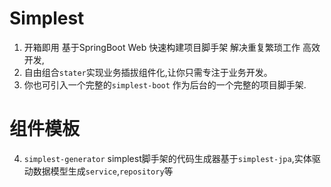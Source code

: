 # Simplest 
1. 开箱即用 基于SpringBoot Web 快速构建项目脚手架 解决重复繁琐工作 高效开发, 
2. 自由组合`stater`实现业务插拔组件化,让你只需专注于业务开发。 
3. 你也可引入一个完整的`simplest-boot` 作为后台的一个完整的项目脚手架.

# 组件模板
4. `simplest-generator` simplest脚手架的代码生成器基于`simplest-jpa`,实体驱动数据模型生成`service`,`repository`等



